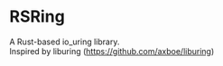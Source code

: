 # RSRing
A Rust-based io_uring library. <br>
Inspired by liburing (https://github.com/axboe/liburing) <br>
